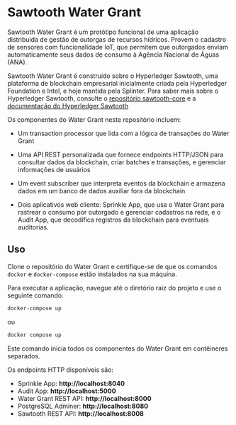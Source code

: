 # Sawtooth Water Grant

Sawtooth Water Grant é um protótipo funcional de uma aplicação distribuída de gestão de outorgas de recursos hídricos. Provem o cadastro de sensores com funcionalidade IoT, que permitem que outorgados enviam automaticamente seus dados de consumo à Agência Nacional de Águas (ANA). 

Sawtooth Water Grant é construído sobre o Hyperledger Sawtooth, uma plataforma de blockchain empresarial inicialmente criada pela Hyperledger Foundation e Intel, e hoje mantida pela Splinter. Para saber mais sobre o Hyperledger Sawtooth, consulte o [repositório sawtooth-core](https://github.com/splintercommunity/sawtooth-core) e a [documentação do Hyperledger Sawtooth](https://sawtooth.splinter.dev/docs/1.2/)

Os componentes do Water Grant neste repositório incluem:

  - Um transaction processor que lida com a lógica de transações do Water Grant

  - Uma API REST personalizada que fornece endpoints HTTP/JSON para consultar dados da blockchain, criar batches e transações, e gerenciar informações de usuários

  - Um event subscriber que interpreta eventos da blockchain e armazena dados em um banco de dados auxiliar fora da blockchain

  - Dois aplicativos web cliente: Sprinkle App, que usa o Water Grant para rastrear o consumo por outorgado e gerenciar cadastros na rede, e o Audit App, que decodifica registros da blockchain para eventuais auditorias.

## Uso


Clone o repositório do Water Grant e certifique-se de que os comandos `docker` e `docker-compose` estão instalados na sua máquina.

Para executar a aplicação, navegue até o diretório raiz do projeto e use o seguinte comando:

```bash
docker-compose up
```
ou
```bash
docker compose up
```

Este comando inicia todos os componentes do Water Grant em contêineres separados.

Os endpoints HTTP disponíveis são:
- Sprinkle App: **http://localhost:8040**
- Audit App: **http://localhost:5000**
- Water Grant REST API: **http://localhost:8000**
- PostgreSQL Adminer: **http://localhost:8080**
- Sawtooth REST API: **http://localhost:8008**
